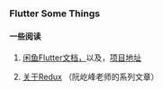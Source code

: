 ### Flutter Some Things

#### 一些阅读

1. [闲鱼Flutter文档，](Fish_Flutter.pdf)以及，[项目地址](https://github.com/alibaba/fish-redux)

2. [关于Redux](http://www.ruanyifeng.com/blog/2016/09/redux_tutorial_part_one_basic_usages.html) （阮屹峰老师的系列文章）

